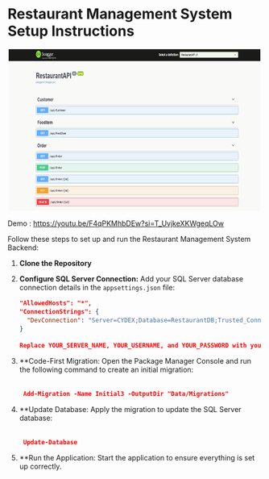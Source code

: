 # Restaurant Management System Setup Instructions

<p align="center">
  <img src="API.png" width="500" height="320" />
</p>

Demo : https://youtu.be/F4qPKMhbDEw?si=T_UvjkeXKWgeqLOw

Follow these steps to set up and run the Restaurant Management System Backend:

1. **Clone the Repository**

2. **Configure SQL Server Connection:** Add your SQL Server database connection details in the `appsettings.json` file:
   ```json
   "AllowedHosts": "*",
   "ConnectionStrings": {
     "DevConnection": "Server=CYDEX;Database=RestaurantDB;Trusted_Connection=True;MultipleActiveResultSets=True;"
   }
   
   Replace YOUR_SERVER_NAME, YOUR_USERNAME, and YOUR_PASSWORD with your SQL Server details.

3. **Code-First Migration: Open the Package Manager Console and run the following command to create an initial migration:

   ```json
   
    Add-Migration -Name Initial3 -OutputDir "Data/Migrations"

4.  **Update Database: Apply the migration to update the SQL Server database:
            
     ```json
     
      Update-Database 


5.  **Run the Application: Start the application to ensure everything is set up correctly.
